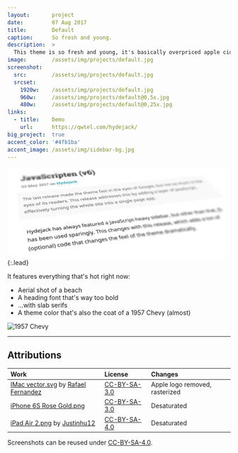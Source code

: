 ```yaml
---
layout:       project
date:         07 Aug 2017
title:        Default
caption:      So fresh and young.
description:  >
  This theme is so fresh and young, it's basically overpriced apple cider for the web.
image:        /assets/img/projects/default.jpg
screenshot:
  src:        /assets/img/projects/default.jpg
  srcset:
    1920w:    /assets/img/projects/default.jpg
    960w:     /assets/img/projects/default@0,5x.jpg
    480w:     /assets/img/projects/default@0,25x.jpg
links:
  - title:    Demo
    url:      https://qwtel.com/hydejack/
big_project:  true
accent_color: '#4fb1ba'
accent_image: /assets/img/sidebar-bg.jpg
---
```


![Typeface](../assets/img/default-1.jpg){:.lead}

It features everything that's hot right now:
* Aerial shot of a beach
* A heading font that's way too bold
* ...with slab serifs
* A theme color that's also the coat of a 1957 Chevy (almost)

![1957 Chevy](https://upload.wikimedia.org/wikipedia/commons/b/b1/57_Chevy_210.jpg)

***

## Attributions

| Work                                                   | License        | Changes
|:-------------------------------------------------------|:---------------|:-
| [IMac vector.svg][11] by [Rafael Fernandez][12]        | [CC-BY-SA-3.0] | Apple logo removed, rasterized
| [iPhone 6S Rose Gold.png][21]                          | [CC-BY-SA-3.0] | Desaturated
| [iPad Air 2.png][31] by [Justinhu12][32]               | [CC-BY-SA-4.0] | Desaturated

Screenshots can be reused under [CC-BY-SA-4.0].

[11]: https://commons.wikimedia.org/wiki/File:IMac_vector.svg
[12]: https://commons.wikimedia.org/wiki/User:TheGoldenBox
[21]: https://commons.wikimedia.org/wiki/File:IPhone_6S_Rose_Gold.png
[31]: https://commons.wikimedia.org/wiki/File:IPad_Air_2.png
[32]: https://commons.wikimedia.org/wiki/User:Justinhu12

[CC-BY-SA-4.0]: https://creativecommons.org/licenses/by-sa/4.0/
[CC-BY-SA-3.0]: https://creativecommons.org/licenses/by-sa/3.0/
